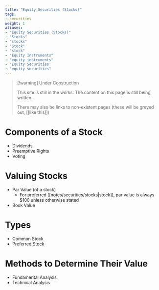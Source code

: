```yaml
---
title: "Equity Securities (Stocks)"
tags:
- securities
weight: 1
aliases:
- "Equity Securities (Stocks)"
- "Stocks"
- "stocks"
- "Stock"
- "stock"
- "Equity Instruments"
- "equity instruments"
- 'Equity Securities'
- "equity securities"
---
```


> [!warning] Under Construction
> 
> This site is still in the works. The content on this page is still being written. 
> 
> There may also be links to non-existent pages (these will be greyed out, [[like this]])

# Components of a Stock
- Dividends
- Preemptive Rights
- Voting
# Valuing Stocks
- Par Value (of a stock)
	- For preferred [[notes/securities/stocks|stock]], par value is always $100 unless otherwise stated
- Book Value
# Types
- Common Stock
- Preferred Stock
# Methods to Determine Their Value
- Fundamental Analysis
- Technical Analysis